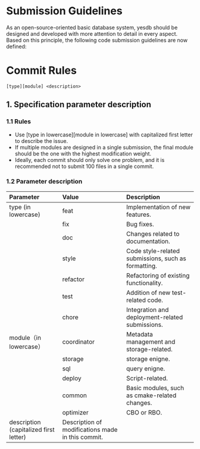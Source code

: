 # Submission Guidelines

As an open-source-oriented basic database system, yesdb should be designed and developed with more attention to detail in every aspect. Based on this principle, the following code submission guidelines are now defined:

# Commit Rules

```shell
[type][module] <description>
```

## 1\. Specification parameter description

### 1.1 Rules

- Use [type in lowercase][module in lowercase] with capitalized first letter to describe the issue.
- If multiple modules are designed in a single submission, the final module should be the one with the highest modification weight.
- Ideally, each commit should only solve one problem, and it is recommended not to submit 100 files in a single commit.

### 1.2 Parameter description

Parameter                              | Value                                             | Description
:------------------------------------- | :------------------------------------------------ | :--------------------------------------------------
type (in lowercase)                    | feat                                              | Implementation of new features.
                                       | fix                                               | Bug fixes.
                                       | doc                                               | Changes related to documentation.
                                       | style                                             | Code style-related submissions, such as formatting.
                                       | refactor                                          | Refactoring of existing functionality.
                                       | test                                              | Addition of new test-related code.
                                       | chore                                             | Integration and deployment-related submissions.
module（in lowercase）                   | coordinator                                       | Metadata management and storage-related.
                                       | storage                                           | storage enigne.
                                       | sql                                               | query enigne.
                                       | deploy                                            | Script-related.
                                       | common                                            | Basic modules, such as cmake-related changes.
                                       | optimizer                                         | CBO or RBO.
description (capitalized first letter) | Description of modifications made in this commit. |
